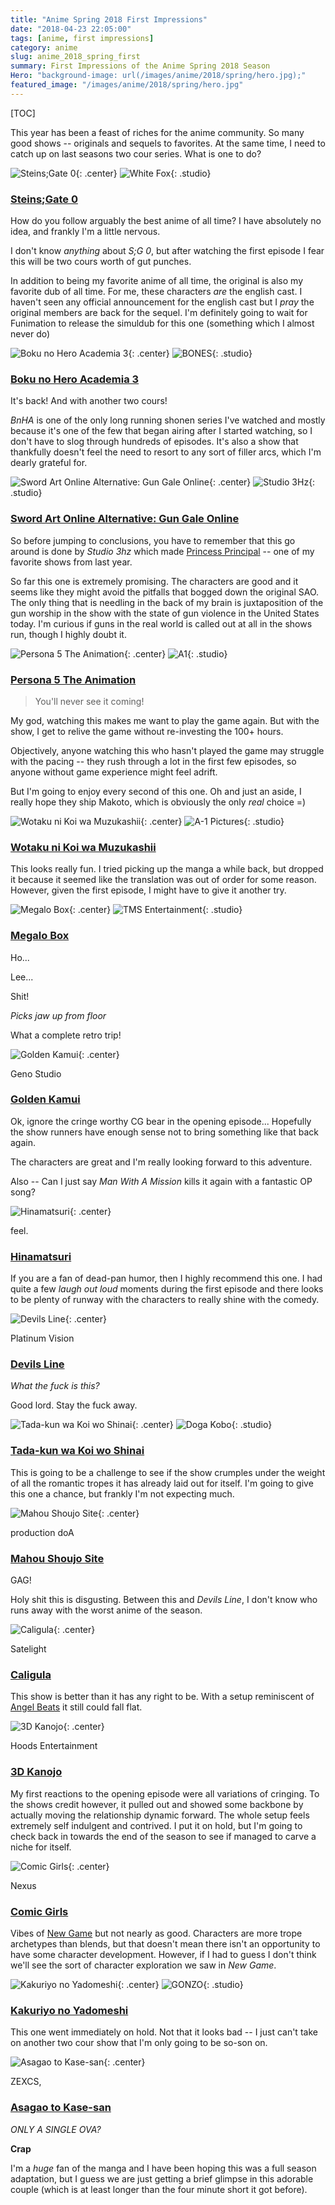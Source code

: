 ```yaml
---
title: "Anime Spring 2018 First Impressions"
date: "2018-04-23 22:05:00"
tags: [anime, first impressions]
category: anime
slug: anime_2018_spring_first
summary: First Impressions of the Anime Spring 2018 Season
Hero: "background-image: url(/images/anime/2018/spring/hero.jpg);"
featured_image: "/images/anime/2018/spring/hero.jpg"
---
```


[TOC]

This year has been a feast of riches for the anime community. So many good shows -- originals and sequels to favorites. At the same time, I need to catch up on last seasons two cour series. What is one to do?



![Steins;Gate 0]({filename}/images/anime/2018/spring/21127-JDu91CY9kHOI.jpg "Steins;Gate 0"){: .center} 
![White Fox]({filename}/images/anime/studios/half/white_fox.png){: .studio}

### [Steins;Gate 0](https://anilist.co/anime/21127)

How do you follow arguably the best anime of all time? I have absolutely no idea, and frankly I'm a little nervous.

I don't know *anything* about *S;G 0*, but after watching the first episode I fear this will be two cours worth of gut punches.

In addition to being my favorite anime of all time, the original is also my favorite dub of all time. For me, these characters *are* the english cast. I haven't seen any official announcement for the english cast but I *pray* the original members are back for the sequel. I'm definitely going to wait for Funimation to release the simuldub for this one (something which I almost never do)



![Boku no Hero Academia 3]({filename}/images/anime/2018/spring/100166-l8ZWtz9oWdXd.jpg "Boku no Hero Academia 3"){: .center} 
![BONES]({filename}/images/anime/studios/half/bones.png){: .studio}

### [Boku no Hero Academia 3](https://anilist.co/anime/100166)

It's back! And with another two cours!

*BnHA* is one of the only long running shonen series I've watched and mostly because it's one of the few that began airing after I started watching, so I don't have to slog through hundreds of episodes. It's also a show that thankfully doesn't feel the need to resort to any sort of filler arcs, which I'm dearly grateful for.



![Sword Art Online Alternative: Gun Gale Online]({filename}/images/anime/2018/spring/100183-v4S2sGAG3A24.jpg "Sword Art Online Alternative: Gun Gale Online"){: .center} 
![Studio 3Hz]({filename}/images/anime/studios/half/studio_3hz.png){: .studio}

### [Sword Art Online Alternative: Gun Gale Online](https://anilist.co/anime/100183)

So before jumping to conclusions, you have to remember that this go around is done by *Studio 3hz* which made [Princess Principal](https://anilist.co/anime/98505/Princess-Principal/) -- one of my favorite shows from last year.

So far this one is extremely promising. The characters are good and it seems like they might avoid the pitfalls that bogged down the original SAO. The only thing that is needling in the back of my brain is juxtaposition of the gun worship in the show with the state of gun violence in the United States today. I'm curious if guns in the real world is called out at all in the shows run, though I highly doubt it.



![Persona 5 The Animation]({filename}/images/anime/2018/spring/99693-aSdObZr9eBC4.jpg "Persona 5 The Animation"){: .center} 
![A1]({filename}/images/anime/studios/half/a1.png){: .studio}

### [Persona 5 The Animation](https://anilist.co/anime/99693)

> You'll never see it coming!

My god, watching this makes me want to play the game again. But with the show, I get to relive the game without re-investing the 100+ hours.

Objectively, anyone watching this who hasn't played the game may struggle with the pacing -- they rush through a lot in the first few episodes, so anyone without game experience might feel adrift.

But I'm going to enjoy every second of this one. Oh and just an aside, I really hope they ship Makoto, which is obviously the only *real* choice =)


![Wotaku ni Koi wa Muzukashii]({filename}/images/anime/2018/spring/99578-JooUZvr8kv6S.jpg "Wotaku ni Koi wa Muzukashii"){: .center} 
![A-1 Pictures]({filename}/images/anime/studios/half/a1.png){: .studio}

### [Wotaku ni Koi wa Muzukashii](https://anilist.co/anime/99578)

This looks really fun. I tried picking up the manga a while back, but dropped it because it seemed like the translation was out of order for some reason. However, given the first episode, I might have to give it another try.



![Megalo Box]({filename}/images/anime/2018/spring/100298-TWXglA9sZtxV.jpg "Megalo Box"){: .center} 
![TMS Entertainment]({filename}/images/anime/studios/half/tms.png){: .studio}

### [Megalo Box](https://anilist.co/anime/100298)

Ho...

Lee...

Shit!

*Picks jaw up from floor*

What a complete retro trip!


![Golden Kamui]({filename}/images/anime/2018/spring/99699-vwSpHdiY2R3L.jpg "Golden Kamui"){: .center} 

<div class="studio">Geno Studio</div>

### [Golden Kamui](https://anilist.co/anime/99699)

Ok, ignore the cringe worthy CG bear in the opening episode... Hopefully the show runners have enough sense not to bring something like that back again.

The characters are great and I'm really looking forward to this adventure.

Also -- Can I just say *Man With A Mission* kills it again with a fantastic OP song?



![Hinamatsuri]({filename}/images/anime/2018/spring/100077-GWWxOmN8WHwe.jpg "Hinamatsuri"){: .center} 

<div class="studio">feel.</div>

### [Hinamatsuri](https://anilist.co/anime/100077)

If you are a fan of dead-pan humor, then I highly recommend this one. I had quite a few *laugh out loud* moments during the first episode and there looks to be plenty of runway with the characters to really shine with the comedy.



![Devils Line]({filename}/images/anime/2018/spring/99531-k0gyWMtCYn2j.jpg "Devils Line"){: .center} 

<div class="studio">Platinum Vision</div>

### [Devils Line](https://anilist.co/anime/99531)

*What the fuck is this?*

Good lord. Stay the fuck away.



![Tada-kun wa Koi wo Shinai]({filename}/images/anime/2018/spring/100179-jDGTOMxtoDkt.jpg "Tada-kun wa Koi wo Shinai"){: .center} 
![Doga Kobo]({filename}/images/anime/studios/half/dogakobo.png){: .studio}

### [Tada-kun wa Koi wo Shinai](https://anilist.co/anime/100179)

This is going to be a challenge to see if the show crumples under the weight of all the romantic tropes it has already laid out for itself. I'm going to give this one a chance, but frankly I'm not expecting much.



![Mahou Shoujo Site]({filename}/images/anime/2018/spring/100010-pL6r0CxkXh2q.jpg "Mahou Shoujo Site"){: .center} 

<div class="studio">production doA</div>

### [Mahou Shoujo Site](https://anilist.co/anime/100010)

GAG!

Holy shit this is disgusting. Between this and *Devils Line*, I don't know who runs away with the worst anime of the season.



![Caligula]({filename}/images/anime/2018/spring/100569-LBfpdDhS4oBE.jpg "Caligula"){: .center} 

<div class="studio">Satelight</div>

### [Caligula](https://anilist.co/anime/100569)

This show is better than it has any right to be. With a setup reminiscent of [Angel Beats](https://anilist.co/anime/6547/Angel-Beats/) it still could fall flat.



![3D Kanojo]({filename}/images/anime/2018/spring/100526-LqDnjcIhDakp.jpg "3D Kanojo"){: .center} 

<div class="studio">Hoods Entertainment</div>

### [3D Kanojo](https://anilist.co/anime/100526)

My first reactions to the opening episode were all variations of cringing. To the shows credit however, it pulled out and showed some backbone by actually moving the relationship dynamic forward. The whole setup feels extremely self indulgent and contrived. I put it on hold, but I'm going to check back in towards the end of the season to see if managed to carve a niche for itself.



![Comic Girls]({filename}/images/anime/2018/spring/99131-DN6yv26YqjBa.jpg "Comic Girls"){: .center} 

<div class="studio">Nexus</div>

### [Comic Girls](https://anilist.co/anime/99131)

Vibes of [New Game](https://anilist.co/anime/21455/New-Game/) but not nearly as good. Characters are more trope archetypes than blends, but that doesn't mean there isn't an opportunity to have some character development. However, if I had to guess I don't think we'll see the sort of character exploration we saw in *New Game*.



![Kakuriyo no Yadomeshi]({filename}/images/anime/2018/spring/100500-39ZWkWQNA5tl.jpg "Kakuriyo no Yadomeshi"){: .center} 
![GONZO]({filename}/images/anime/studios/half/gonzo.png){: .studio}

### [Kakuriyo no Yadomeshi](https://anilist.co/anime/100500)

This one went immediately on hold. Not that it looks bad -- I just can't take on another two cour show that I'm only going to be so-son on.



![Asagao to Kase-san]({filename}/images/anime/2018/spring/99916-BvB7lDcW6eBu.jpg "Asagao to Kase-san"){: .center} 

<div class="studio">ZEXCS, </div>

### [Asagao to Kase-san](https://anilist.co/anime/99916)

*ONLY A SINGLE OVA?*

**Crap**

I'm a *huge* fan of the manga and I have been hoping this was a full season adaptation, but I guess we are just getting a brief glimpse in this adorable couple (which is at least longer than the four minute short it got before).

